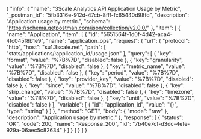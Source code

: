 {
  "info": {
    "name": "3Scale Analytics API Application Usage by Metric",
    "_postman_id": "5fb3316e-912d-47cb-8fff-fc65440d98fd",
    "description": "Application usage by metric.",
    "schema": "https://schema.getpostman.com/json/collection/v2.0.0/"
  },
  "item": [
    {
      "name": "Application",
      "item": [
        {
          "id": "5651564f-1d0f-4d42-aca4-4fc045f8b1e9",
          "name": "application_ops",
          "request": {
            "url": {
              "protocol": "http",
              "host": "su1.3scale.net",
              "path": [
                "stats/applications/:application_id/usage.json"
              ],
              "query": [
                {
                  "key": "format",
                  "value": "%7B%7D",
                  "disabled": false
                },
                {
                  "key": "granularity",
                  "value": "%7B%7D",
                  "disabled": false
                },
                {
                  "key": "metric_name",
                  "value": "%7B%7D",
                  "disabled": false
                },
                {
                  "key": "period",
                  "value": "%7B%7D",
                  "disabled": false
                },
                {
                  "key": "provider_key",
                  "value": "%7B%7D",
                  "disabled": false
                },
                {
                  "key": "since",
                  "value": "%7B%7D",
                  "disabled": false
                },
                {
                  "key": "skip_change",
                  "value": "%7B%7D",
                  "disabled": false
                },
                {
                  "key": "timezone",
                  "value": "%7B%7D",
                  "disabled": false
                },
                {
                  "key": "until",
                  "value": "%7B%7D",
                  "disabled": false
                }
              ],
              "variable": [
                {
                  "id": "application_id",
                  "value": "{}",
                  "type": "string"
                }
              ]
            },
            "method": "GET",
            "body": {
              "mode": "raw"
            },
            "description": "Application usage by metric."
          },
          "response": [
            {
              "status": "OK",
              "code": 200,
              "name": "Response_200",
              "id": "7b40e7cf-d3dc-4efe-929a-06aec5c82634"
            }
          ]
        }
      ]
    }
  ]
}